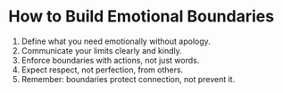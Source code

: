 # How to Build Emotional Boundaries

1. Define what you need emotionally without apology.
2. Communicate your limits clearly and kindly.
3. Enforce boundaries with actions, not just words.
4. Expect respect, not perfection, from others.
5. Remember: boundaries protect connection, not prevent it.